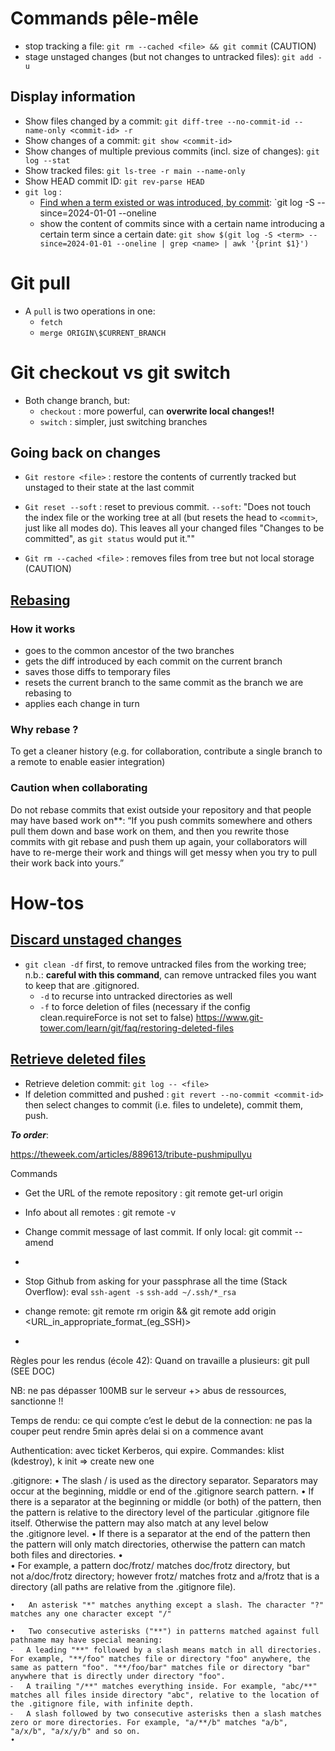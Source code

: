 # Commands pêle-mêle

- stop tracking a file: `git rm --cached <file> && git commit` (CAUTION)
- stage unstaged changes (but not changes to untracked files): `git add -u` 

## Display information
- Show files changed by a commit: `git diff-tree --no-commit-id --name-only <commit-id> -r`
- Show changes of a commit: `git show <commit-id>`
- Show changes of multiple previous commits (incl. size of changes): `git log --stat`
- Show tracked files: `git ls-tree -r main --name-only`
- Show HEAD commit ID: `git rev-parse HEAD`
- `git log` :
	- [Find when a term existed or was introduced, by commit](https://git-scm.com/book/en/v2/Git-Tools-Searching#:~:text=Simply%20run%20git%20log%20with,%2DL%20%3Agit_deflate_bound%3Azlib.): `git log -S <term> --since=2024-01-01 --oneline
	- show the content of commits since with a certain name introducing a certain term since a certain date: `git show $(git log -S <term> --since=2024-01-01 --oneline | grep <name> | awk '{print $1}')`

# Git pull
- A `pull` is two operations in one:
	- `fetch`
	- `merge ORIGIN\$CURRENT_BRANCH`


# Git checkout vs git switch
- Both change branch, but:
	- `checkout` : more powerful, can **overwrite local changes!!**
	- `switch` : simpler, just switching branches

## Going back on changes
- `Git restore <file>` : restore the contents of currently tracked but unstaged <files> to their state at the last commit
- `Git reset --soft` : reset to previous commit. `--soft`: "Does not touch the index file or the working tree at all (but resets the head to `<commit>`, just like all modes do). This leaves all your changed files "Changes to be committed", as `git status` would put it.""

- `Git rm --cached <file>` : removes files from tree but not local storage (CAUTION)

## [Rebasing](https://git-scm.com/book/en/v2/Git-Branching-Rebasing)

### How it works
- goes to the common ancestor of the two branches
- gets the diff introduced by each commit on the current branch
- saves those diffs to temporary files
- resets the current branch to the same commit as the branch we are rebasing to
- applies each change in turn
### Why rebase ?
To get a cleaner history (e.g. for collaboration, contribute a single branch to a remote to enable easier integration)
### Caution when collaborating
Do not rebase commits that exist outside your repository and that people may have based work on**: “If you push commits somewhere and others pull them down and base work on them, and then you rewrite those commits with git rebase and push them up again, your collaborators will have to re-merge their work and things will get messy when you try to pull their work back into yours.”

# How-tos
## [Discard unstaged changes](https://www.baeldung.com/git-discard-unstaged-changes)
- `git clean -df` first, to remove untracked files from the working tree; n.b.: **careful with this command**, can remove untracked files you want to keep that are .gitignored.
	- `-d` to recurse into untracked directories as well
	- `-f` to force deletion of files (necessary if the config clean.requireForce is not set to false)
https://www.git-tower.com/learn/git/faq/restoring-deleted-files
## [Retrieve deleted files](https://www.git-tower.com/learn/git/faq/restoring-deleted-files)
- Retrieve deletion commit: `git log -- <file>`
- If deletion committed and pushed : `git revert --no-commit <commit-id>` then select changes to commit (i.e. files to undelete), commit them, push.





***To order***:

https://theweek.com/articles/889613/tribute-pushmipullyu

Commands 
- Get the URL of the remote repository : git remote get-url origin
- Info about all remotes : git remote -v
- Change commit message of last commit. If only local: git commit --amend
-

- Stop Github from asking for your passphrase all the time (Stack Overflow): 
eval `ssh-agent -s`
`ssh-add ~/.ssh/*_rsa`
- change remote: git remote rm origin && git remote add origin <URL_in_appropriate_format_(eg_SSH)>

- 



Règles pour les rendus (école 42):
Quand on travaille a plusieurs: git pull (SEE DOC)

NB: ne pas dépasser 100MB sur le serveur +> abus de ressources, sanctionne !!

Temps de rendu: ce qui compte c’est le debut de la connection: ne pas la couper peut rendre 5min après delai si on a commence avant


Authentication: avec ticket Kerberos, qui expire. Commandes: klist (kdestroy), k init => create new one

.gitignore:
	•	The slash / is used as the directory separator. Separators may occur at the beginning, middle or end of the .gitignore search pattern.
	•	If there is a separator at the beginning or middle (or both) of the pattern, then the pattern is relative to the directory level of the particular .gitignore file itself. Otherwise the pattern may also match at any level below the .gitignore level.
	•	If there is a separator at the end of the pattern then the pattern will only match directories, otherwise the pattern can match both files and directories.
	•	
	•	For example, a pattern doc/frotz/ matches doc/frotz directory, but not a/doc/frotz directory; however frotz/ matches frotz and a/frotz that is a directory (all paths are relative from the .gitignore file).

	•	An asterisk "*" matches anything except a slash. The character "?" matches any one character except "/"

	•	Two consecutive asterisks ("**") in patterns matched against full pathname may have special meaning:
	⁃	A leading "**" followed by a slash means match in all directories. For example, "**/foo" matches file or directory "foo" anywhere, the same as pattern "foo". "**/foo/bar" matches file or directory "bar" anywhere that is directly under directory "foo".
	⁃	A trailing "/**" matches everything inside. For example, "abc/**" matches all files inside directory "abc", relative to the location of the .gitignore file, with infinite depth.
	⁃	A slash followed by two consecutive asterisks then a slash matches zero or more directories. For example, "a/**/b" matches "a/b", "a/x/b", "a/x/y/b" and so on.
	•	

